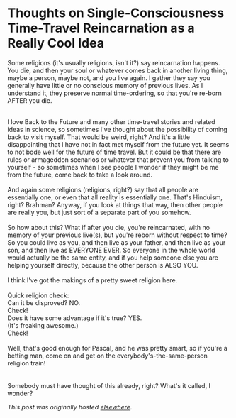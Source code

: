 # Thoughts on Single-Consciousness Time-Travel Reincarnation as a Really Cool Idea

<div>
<p>Some religions (it's usually religions, isn't it?) say reincarnation happens.  You die, and then your soul or whatever comes back in another living thing, maybe a person, maybe not, and you live again.  I gather they say you generally have little or no conscious memory of previous lives.  As I understand it, they preserve normal time-ordering, so that you're re-born AFTER you die.</p>
<div><br></div>
<div>I love Back to the Future and many other time-travel stories and related ideas in science, so sometimes I've thought about the possibility of coming back to visit myself.  That would be weird, right?  And it's a little disappointing that I have not in fact met myself from the future yet.  It seems to not bode well for the future of time travel.  But it could be that there are rules or armageddon scenarios or whatever that prevent you from talking to yourself - so sometimes when I see people I wonder if they might be me from the future, come back to take a look around.</div>
<div><br></div>
<div>And again some religions (religions, right?) say that all people are essentially one, or even that all reality is essentially one.  That's Hinduism, right?  Brahman?  Anyway, if you look at things that way, then other people are really you, but just sort of a separate part of you somehow.</div>
<div><br></div>
<div>So how about this?  What if after you die, you're reincarnated, with no memory of your previous live(s), but you're reborn without respect to time?  So you could live as you, and then live as your father, and then live as your son, and then live as EVERYONE EVER.  So everyone in the whole world would actually be the same entity, and if you help someone else you are helping yourself directly, because the other person is ALSO YOU.</div>
<div><br></div>
<div>I think I've got the makings of a pretty sweet religion here.</div>
<div><br></div>
<div>Quick religion check:</div>
<div>Can it be disproved?  NO.</div>
<div>Check!</div>
<div>Does it have some advantage if it's true?  YES.</div>
<div>(It's freaking awesome.)</div>
<div>Check!</div>
<div><br></div>
<div>Well, that's good enough for Pascal, and he was pretty smart, so if you're a betting man, come on and get on the everybody's-the-same-person religion train!</div>
<div><br></div>
<div><br></div>
<div>Somebody must have thought of this already, right?  What's it called, I wonder?</div>
</div>


*This post was originally hosted [elsewhere](http://planspace.blogspot.com/2010/08/thoughts-on-single-consciousness-time.html).*
